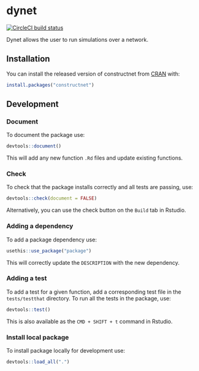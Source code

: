 # dynet

<!-- badges: start -->
[![CircleCI build status](https://circleci.com/gh/Fagan-Lab/dynet.svg?style=svg)](https://circleci.com/gh/Fagan-Lab/dynet)
<!-- badges: end -->

Dynet allows the user to run simulations over a network.

## Installation

You can install the released version of constructnet from [CRAN](https://CRAN.R-project.org) with:

``` r
install.packages("constructnet")
```

## Development

### Document

To document the package use:

``` r
devtools::document()
```

This will add any new function `.Rd` files and update existing functions.

### Check

To check that the package installs correctly and all tests are passing, use:

``` r
devtools::check(document = FALSE)
```

Alternatively, you can use the check button on the `Build` tab in Rstudio.

### Adding a dependency

To add a package dependency use:

``` r
usethis::use_package("package")
```

This will correctly update the `DESCRIPTION` with the new dependency.

### Adding a test

To add a test for a given function, add a corresponding test file in the `tests/testthat` directory.  To run all the tests in the package, use:

``` r
devtools::test()
```

This is also available as the `CMD + SHIFT + t` command in Rstudio.

### Install local package

To install package locally for development use:

``` r
devtools::load_all(".")
```
